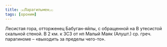 ```yaml
---
title: ⒜Парагильмен⒵
tags: [ороним]
---
```


Лесистая гора, отторженец Бабуган-яйлы, с обращенной на В утесистой скальной
стеной. В 2 км. к ЗСЗ от нп Малый Маяк (Алушт.) ср. греч. парагиноме – «выходить
за пределы чего-то».
